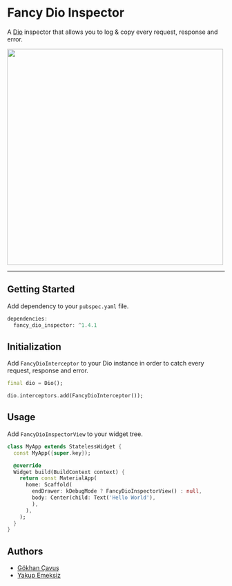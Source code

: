 # Fancy Dio Inspector

A [Dio](https://pub.dev/packages/dio) inspector that allows you to log & copy every request, response and error.

<img src="https://raw.githubusercontent.com/gokhancvs/fancy_dio_inspector/main/assets/screenshots/screenshot_1.png" height="500px">

---

## Getting Started

Add dependency to your `pubspec.yaml` file.

```dart
dependencies:
  fancy_dio_inspector: ^1.4.1
```

## Initialization

Add `FancyDioInterceptor` to your Dio instance in order to catch every request, response and error.

```dart
final dio = Dio();

dio.interceptors.add(FancyDioInterceptor());
```

## Usage

Add `FancyDioInspectorView` to your widget tree.

```dart
class MyApp extends StatelessWidget {
  const MyApp({super.key});

  @override
  Widget build(BuildContext context) {
    return const MaterialApp(
      home: Scaffold(
        endDrawer: kDebugMode ? FancyDioInspectorView() : null,
        body: Center(child: Text('Hello World'),
        ),
      ),
    );
  }
}
```

## Authors

- [Gökhan Çavuş](https://github.com/gokhancvs)
- [Yakup Emeksiz](https://github.com/yakupemeksiz)

